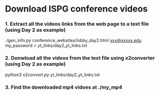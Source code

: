 # Download ISPG conference videos

### 1. Extract all the videos links from the web page to a text file (using Day 2 as example)
./gen_info.py conference_websites/lobby_day2.html xxx@xxxxx.edu my_password > yt_links/day2_yt_links.txt


### 2. Donwload all the videos from the text file using x2converter (using Day 2 as example)
python3 x2convert.py yt_links/day2_yt_links.txt


### 3. Find the downloaded mp4 vidoes at ./my_mp4
